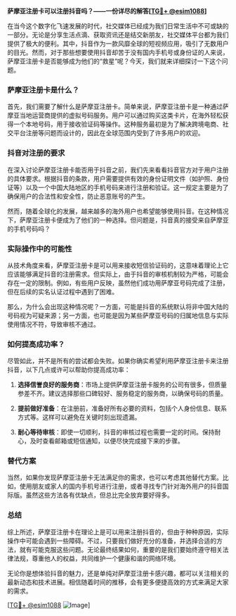 **萨摩亚注册卡可以注册抖音吗？——一份详尽的解答[[TG💪+ @esim1088](https://t.me/s/esim1088)]**

在当今这个数字化飞速发展的时代，社交媒体已经成为我们日常生活中不可或缺的一部分。无论是分享生活点滴、获取资讯还是结交新朋友，社交媒体平台都为我们提供了极大的便利。其中，抖音作为一款风靡全球的短视频应用，吸引了无数用户的目光。然而，对于那些想要使用抖音却苦于没有国内手机号或身份证的人来说，萨摩亚注册卡是否能够成为他们的“救星”呢？今天，我们就来详细探讨一下这个问题。

### 萨摩亚注册卡是什么？

首先，我们需要了解什么是萨摩亚注册卡。简单来说，萨摩亚注册卡是一种通过萨摩亚当地运营商提供的虚拟号码服务。用户可以通过购买这类卡片，在海外轻松获得一个本地号码，用于接收验证码等操作。这种服务最初是为了解决跨境电商、社交平台注册等问题而设计的，因此在全球范围内受到了许多用户的欢迎。

### 抖音对注册的要求

在深入讨论萨摩亚注册卡能否用于抖音之前，我们先来看看抖音官方对于用户注册的具体要求。根据抖音的条款，用户需要提供有效的身份证明文件（如护照、身份证等）以及一个中国大陆地区的手机号码来进行注册和验证。这一规定主要是为了确保用户的合法性和安全性，防止恶意账号的产生。

然而，随着全球化的发展，越来越多的海外用户也希望能够使用抖音。在这种情况下，萨摩亚注册卡便成为了他们的一种选择。但问题是，抖音真的接受来自萨摩亚的手机号码吗？

### 实际操作中的可能性

从技术角度来看，萨摩亚注册卡是可以用来接收短信验证码的，这意味着理论上它应该能够满足抖音的注册需求。但实际上，由于抖音的审核机制较为严格，可能会存在一定的限制。例如，有些用户反映，虽然他们成功用萨摩亚号码完成了注册，但在后续的实名认证过程中遇到了困难。

那么，为什么会出现这种情况呢？一方面，可能是抖音的系统默认将非中国大陆的号码视为可疑来源；另一方面，也可能是因为某些萨摩亚号码的归属地信息与实际使用情况不符，导致审核不通过。

### 如何提高成功率？

尽管如此，并不是所有的尝试都会失败。如果你确实希望利用萨摩亚注册卡来注册抖音，以下几点或许可以帮助你提高成功率：

1. **选择信誉良好的服务商**：市场上提供萨摩亚注册卡服务的公司有很多，但质量参差不齐。建议选择那些口碑较好、服务稳定的服务商，以确保号码的质量。
   
2. **提前做好准备**：在注册前，准备好所有必要的资料，包括个人身份信息、联系方式等。这样可以避免在关键时刻出现遗漏。

3. **耐心等待审核**：即使一切顺利，抖音的审核过程也需要一定的时间。保持耐心，及时查看邮箱或短信通知，以便尽快完成接下来的步骤。

### 替代方案

当然，如果你发现萨摩亚注册卡无法满足你的需求，也可以考虑其他替代方案。比如，使用朋友或家人的国内手机号进行注册，或者寻找专门针对海外用户的抖音国际版。虽然这些方法各有优缺点，但总比完全放弃要好得多。

### 总结

综上所述，萨摩亚注册卡在理论上是可以用来注册抖音的，但由于种种原因，实际操作中可能会遇到一些障碍。不过，只要我们做好充分的准备，并选择合适的方法，就有可能克服这些问题。无论最终结果如何，重要的是我们要始终遵守相关法律法规，尊重他人的权益，共同维护一个健康和谐的网络环境。

无论你是想体验抖音的魅力，还是单纯对萨摩亚注册卡感兴趣，都可以关注相关的最新动态和技术进展。相信随着时间的推移，会有更多便捷高效的方式来满足大家的需求。

[[TG💪+ @esim1088](https://t.me/s/esim1088) ![Image](https://i.postimg.cc/4NQfJmqS/Snipaste-2025-05-13-00-14-12.png)]